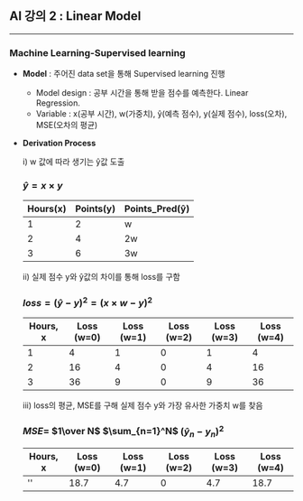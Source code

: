  ## **AI 강의 2 : Linear Model**
 ---
 ### Machine Learning-Supervised learning
 * **Model** : 주어진 data set을 통해 Supervised learning 진행
   + Model design : 공부 시간을 통해 받을 점수를 예측한다. Linear Regression. 
   + Variable : x(공부 시간), w(가중치), ŷ(예측 점수), y(실제 점수), loss(오차), MSE(오차의 평균)
 * **Derivation Process**

   i) w 값에 따라 생기는 ŷ값 도출
   ### $ŷ = x \times y$

   |Hours(x)|Points(y)|Points_Pred(ŷ)|
   |---|---|---|
   |1|2|w|
   |2|4|2w|
   |3|6|3w|

   ii)  실제 점수 y와 ŷ값의 차이를 통해 loss를 구함 

   ### $loss = (ŷ - y)^{2} = (x \times w - y)^{2}$

   |Hours, x|Loss (w=0)|Loss (w=1)|Loss (w=2)|Loss (w=3)|Loss (w=4)|
   |---|---|---|---|---|---|
   |1|4|1|0|1|4|
   |2|16|4|0|4|16|
   |3|36|9|0|9|36|

   iii) loss의 평균, MSE를 구해 실제 점수 y와 가장 유사한 가중치 w를 찾음
  
   ### $MSE =$ $1\over N$ $\sum_{n=1}^N$ $(\hat{y}_n-y_n)^{2}$

   |Hours, x|Loss (w=0)|Loss (w=1)|Loss (w=2)|Loss (w=3)|Loss (w=4)|
   |---|---|---|---|---|---|
   |''|18.7|4.7|0|4.7|18.7|

